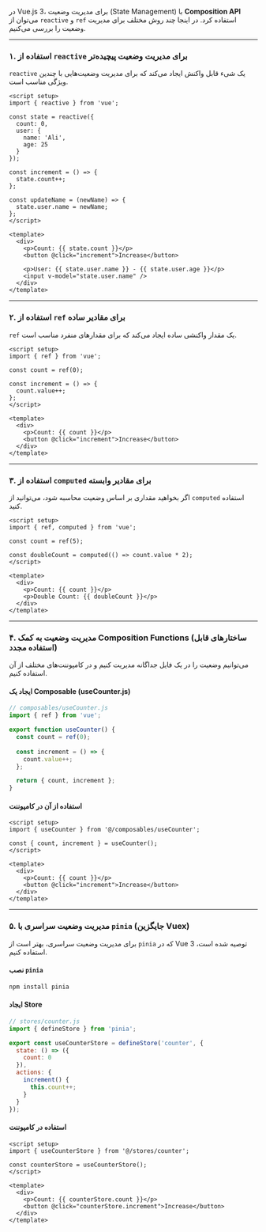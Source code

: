 در Vue.js 3، برای مدیریت وضعیت (State Management) با **Composition API** می‌توان از `reactive` و `ref` استفاده کرد. در اینجا چند روش مختلف برای مدیریت وضعیت را بررسی می‌کنیم.

---

### **۱. استفاده از `reactive` برای مدیریت وضعیت پیچیده‌تر**
`reactive` یک شیء قابل واکنش ایجاد می‌کند که برای مدیریت وضعیت‌هایی با چندین ویژگی مناسب است.

```vue
<script setup>
import { reactive } from 'vue';

const state = reactive({
  count: 0,
  user: {
    name: 'Ali',
    age: 25
  }
});

const increment = () => {
  state.count++;
};

const updateName = (newName) => {
  state.user.name = newName;
};
</script>

<template>
  <div>
    <p>Count: {{ state.count }}</p>
    <button @click="increment">Increase</button>

    <p>User: {{ state.user.name }} - {{ state.user.age }}</p>
    <input v-model="state.user.name" />
  </div>
</template>
```

---

### **۲. استفاده از `ref` برای مقادیر ساده**
`ref` یک مقدار واکنشی ساده ایجاد می‌کند که برای مقدارهای منفرد مناسب است.

```vue
<script setup>
import { ref } from 'vue';

const count = ref(0);

const increment = () => {
  count.value++;
};
</script>

<template>
  <div>
    <p>Count: {{ count }}</p>
    <button @click="increment">Increase</button>
  </div>
</template>
```

---

### **۳. استفاده از `computed` برای مقادیر وابسته**
اگر بخواهید مقداری بر اساس وضعیت محاسبه شود، می‌توانید از `computed` استفاده کنید.

```vue
<script setup>
import { ref, computed } from 'vue';

const count = ref(5);

const doubleCount = computed(() => count.value * 2);
</script>

<template>
  <div>
    <p>Count: {{ count }}</p>
    <p>Double Count: {{ doubleCount }}</p>
  </div>
</template>
```

---

### **۴. مدیریت وضعیت به کمک Composition Functions (ساختارهای قابل استفاده مجدد)**
می‌توانیم وضعیت را در یک فایل جداگانه مدیریت کنیم و در کامپوننت‌های مختلف از آن استفاده کنیم.

#### **ایجاد یک Composable (useCounter.js)**
```js
// composables/useCounter.js
import { ref } from 'vue';

export function useCounter() {
  const count = ref(0);
  
  const increment = () => {
    count.value++;
  };

  return { count, increment };
}
```

#### **استفاده از آن در کامپوننت**
```vue
<script setup>
import { useCounter } from '@/composables/useCounter';

const { count, increment } = useCounter();
</script>

<template>
  <div>
    <p>Count: {{ count }}</p>
    <button @click="increment">Increase</button>
  </div>
</template>
```

---

### **۵. مدیریت وضعیت سراسری با `pinia` (جایگزین Vuex)**
برای مدیریت وضعیت سراسری، بهتر است از `pinia` که در Vue 3 توصیه شده است، استفاده کنیم.

#### **نصب `pinia`**
```sh
npm install pinia
```

#### **ایجاد Store**
```js
// stores/counter.js
import { defineStore } from 'pinia';

export const useCounterStore = defineStore('counter', {
  state: () => ({
    count: 0
  }),
  actions: {
    increment() {
      this.count++;
    }
  }
});
```

#### **استفاده در کامپوننت**
```vue
<script setup>
import { useCounterStore } from '@/stores/counter';

const counterStore = useCounterStore();
</script>

<template>
  <div>
    <p>Count: {{ counterStore.count }}</p>
    <button @click="counterStore.increment">Increase</button>
  </div>
</template>
```
